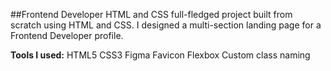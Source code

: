 ##Frontend Developer
HTML and CSS full-fledged project built from scratch using HTML and CSS. I designed a multi-section landing page for a Frontend Developer profile.
  
**Tools I used:**
  HTML5
  CSS3
  Figma
  Favicon
  Flexbox
  Custom class naming
